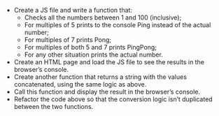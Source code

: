 - Create a JS file and write a function that:
  - Checks all the numbers between 1 and 100 (inclusive);
  - For multiples of 5 prints to the console Ping instead of the actual number;
  - For multiples of 7 prints Pong;
  - For multiples of both 5 and 7 prints PingPong;
  - For any other situation prints the actual number.
- Create an HTML page and load the JS file to see the results in the browser’s console.
- Create another function that returns a string with the values concatenated, using the same logic as above.
- Call this function and display the result in the browser’s console.
- Refactor the code above so that the conversion logic isn’t duplicated between the two functions.